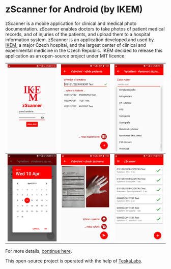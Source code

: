 # zScanner for Android (by IKEM)

zScanner is a mobile application for clinical and medical photo documentation.
zScanner enables doctors to take photos of patient medical records, and of injuries of the patients, and upload them to a hospital information system.
zScanner is an application developed and used by [IKEM](https://www.ikem.cz/en/), a major Czech hospital, and the largest center of clinical and experimental medicine in the Czech Republic. 
IKEM decided to release this application as an open-source project under MIT licence.

| ![medical photo documentation mobile app](./docs/images/zscanner1.jpg "medical photo documentation mobile app")  | ![medical photo documentation mobile app](./docs/images/zscanner2.jpg "medical photo documentation mobile app") | ![medical photo documentation mobile app](./docs/images/zscanner3.jpg "medical photo documentation mobile app") |
|:---:|:---:|:---:|
| ![medical photo documentation mobile app](./docs/images/zscanner4.jpg "medical photo documentation mobile app") | ![medical photo documentation mobile app](./docs/images/zscanner5.jpg "medical photo documentation mobile app") | ![medical photo documentation mobile app](./docs/images/zscanner6.jpg "medical photo documentation mobile app") |

For more details, [continue here](https://teskalabs.com/blog/zscanner-mobile-app-for-medical-photo-documentation).

This open-source project is operated with the help of [TeskaLabs](https://teskalabs.com/).
